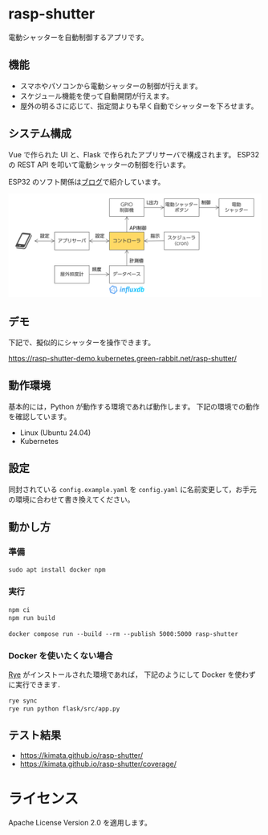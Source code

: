 # rasp-shutter

電動シャッターを自動制御するアプリです。

## 機能

-   スマホやパソコンから電動シャッターの制御が行えます。
-   スケジュール機能を使って自動開閉が行えます。
-   屋外の明るさに応じて、指定間よりも早く自動でシャッターを下ろせます。

## システム構成

Vue で作られた UI と、Flask で作られたアプリサーバで構成されます。
ESP32 の REST API を叩いて電動シャッターの制御を行います。

ESP32 のソフト関係は[ブログ](https://rabbit-note.com/2019/03/17/shutter-automation/)で紹介しています。

![システム構成](./img/システム構成.png)

## デモ

下記で、擬似的にシャッターを操作できます。

https://rasp-shutter-demo.kubernetes.green-rabbit.net/rasp-shutter/


## 動作環境

基本的には，Python が動作する環境であれば動作します。
下記の環境での動作を確認しています。

- Linux (Ubuntu 24.04)
- Kubernetes

## 設定

同封されている `config.example.yaml` を `config.yaml` に名前変更して，お手元の環境に合わせて書き換えてください。

## 動かし方

### 準備

```bash:bash
sudo apt install docker npm
```

### 実行

```bash:bash
npm ci
npm run build

docker compose run --build --rm --publish 5000:5000 rasp-shutter
```

### Docker を使いたくない場合

[Rye](https://rye.astral.sh/) がインストールされた環境であれば，
下記のようにして Docker を使わずに実行できます．

```
rye sync
rye run python flask/src/app.py
```

## テスト結果

-   https://kimata.github.io/rasp-shutter/
-   https://kimata.github.io/rasp-shutter/coverage/

# ライセンス

Apache License Version 2.0 を適用します。
